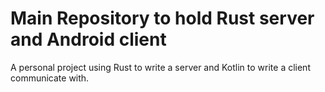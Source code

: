 # Main Repository to hold Rust server and Android client
A personal project using Rust to write a server and Kotlin to write a client communicate with.
